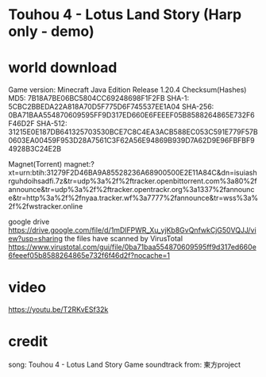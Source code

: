 # Touhou 4 - Lotus Land Story (Harp only - demo)

# world download
Game version: Minecraft Java Edition Release 1.20.4
Checksum(Hashes)
MD5: 7B18A7BE06BC5804CC69248698F1F2FB
SHA-1: 5CBC2BBEDA22A818A70D5F775D6F745537EE1A04
SHA-256: 0BA71BAA554870609595FF9D317ED660E6FEEEF05B8588264865E732F6F46D2F
SHA-512: 31215E0E187DB641325703530BCE7C8C4EA3ACB588EC053C591E779F57B0603EA00459F953D28A7561C3F62A56E94869B939D7A62D9E96FBFBF94928B3C24E2B

Magnet(Torrent)
magnet:?xt=urn:btih:31279F2D46BA9A85528236A68900500E2E11A84C&dn=isuiashrguhdoihsadfi.7z&tr=udp%3a%2f%2ftracker.openbittorrent.com%3a80%2fannounce&tr=udp%3a%2f%2ftracker.opentrackr.org%3a1337%2fannounce&tr=http%3a%2f%2fnyaa.tracker.wf%3a7777%2fannounce&tr=wss%3a%2f%2fwstracker.online

google drive
https://drive.google.com/file/d/1mDlFPWR_Xu_yjKb8GvQnfwkCjG50VQJJ/view?usp=sharing
the files have scanned by VirusTotal
https://www.virustotal.com/gui/file/0ba71baa554870609595ff9d317ed660e6feeef05b8588264865e732f6f46d2f?nocache=1

# video
https://youtu.be/T2RKvESf32k

# credit
song: Touhou 4 - Lotus Land Story
Game soundtrack from: 東方project
